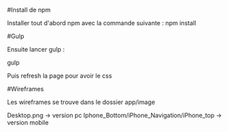 #Install de npm 

Installer tout d'abord npm avec la commande suivante :
npm install

#Gulp

Ensuite lancer gulp :

gulp

Puis refresh la page pour avoir le css

#Wireframes

Les wireframes se trouve dans le dossier app/image

Desktop.png -> version pc 
Iphone_Bottom/iPhone_Navigation/iPhone_top -> version mobile


